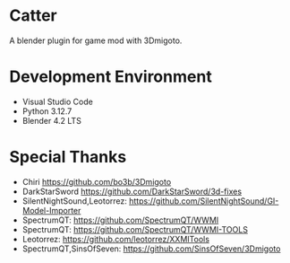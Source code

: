 # Catter
A blender plugin for game mod with 3Dmigoto.

# Development Environment
- Visual Studio Code
- Python 3.12.7
- Blender 4.2 LTS

# Special Thanks
- Chiri https://github.com/bo3b/3Dmigoto
- DarkStarSword https://github.com/DarkStarSword/3d-fixes
- SilentNightSound,Leotorrez: https://github.com/SilentNightSound/GI-Model-Importer
- SpectrumQT: https://github.com/SpectrumQT/WWMI
- SpectrumQT: https://github.com/SpectrumQT/WWMI-TOOLS
- Leotorrez: https://github.com/leotorrez/XXMITools
- SpectrumQT,SinsOfSeven: https://github.com/SinsOfSeven/3Dmigoto